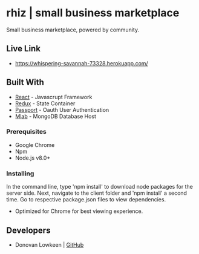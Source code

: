 # rhiz | small business marketplace

Small business marketplace, powered by community. 

## Live Link
 - https://whispering-savannah-73328.herokuapp.com/

## Built With
* [React](https://reactjs.org/docs/hello-world.html) - Javascrupt Framework
* [Redux](https://redux.js.org/) - State Container
* [Passport](http://www.passportjs.org/) - Oauth User Authentication
* [Mlab](https://mlab.com/) - MongoDB Database Host

### Prerequisites

* Google Chrome
* Npm 
* Node.js v8.0+

### Installing

In the command line, type 'npm install' to download node packages for the server side. Next, navigate to the client folder and 'npm install' a second time. Go to respective package.json files to view dependencies.
- Optimized for Chrome for best viewing experience.

## Developers
- Donovan Lowkeen | [GitHub](https://github.com/dlowkeen)
